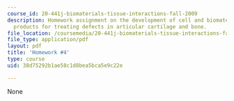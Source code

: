 ```yaml
---
course_id: 20-441j-biomaterials-tissue-interactions-fall-2009
description: Homework assignment on the development of cell and biomaterial scaffold
  products for treating defects in articular cartilage and bone.
file_location: /coursemedia/20-441j-biomaterials-tissue-interactions-fall-2009/38d75292b1ae58c1d8bea5bca5e9c22e_MIT20_441JF09_hw4.pdf
file_type: application/pdf
layout: pdf
title: 'Homework #4'
type: course
uid: 38d75292b1ae58c1d8bea5bca5e9c22e

---
```

None
